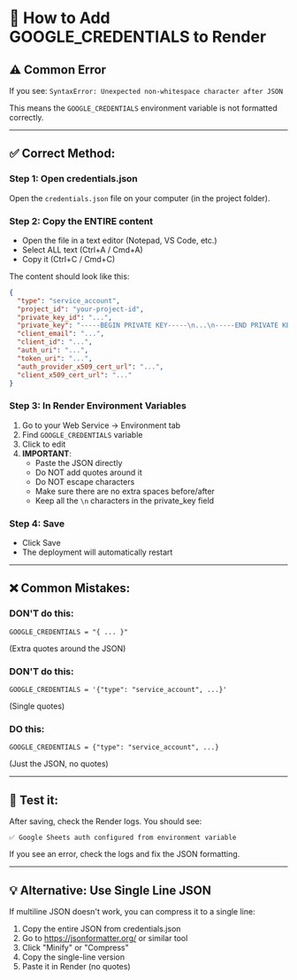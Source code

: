 # 🔐 How to Add GOOGLE_CREDENTIALS to Render

## ⚠️ Common Error
If you see: `SyntaxError: Unexpected non-whitespace character after JSON`

This means the `GOOGLE_CREDENTIALS` environment variable is not formatted correctly.

---

## ✅ Correct Method:

### Step 1: Open credentials.json
Open the `credentials.json` file on your computer (in the project folder).

### Step 2: Copy the ENTIRE content
- Open the file in a text editor (Notepad, VS Code, etc.)
- Select ALL text (Ctrl+A / Cmd+A)
- Copy it (Ctrl+C / Cmd+C)

The content should look like this:
```json
{
  "type": "service_account",
  "project_id": "your-project-id",
  "private_key_id": "...",
  "private_key": "-----BEGIN PRIVATE KEY-----\n...\n-----END PRIVATE KEY-----\n",
  "client_email": "...",
  "client_id": "...",
  "auth_uri": "...",
  "token_uri": "...",
  "auth_provider_x509_cert_url": "...",
  "client_x509_cert_url": "..."
}
```

### Step 3: In Render Environment Variables
1. Go to your Web Service → Environment tab
2. Find `GOOGLE_CREDENTIALS` variable
3. Click to edit
4. **IMPORTANT**: 
   - Paste the JSON directly
   - Do NOT add quotes around it
   - Do NOT escape characters
   - Make sure there are no extra spaces before/after
   - Keep all the `\n` characters in the private_key field

### Step 4: Save
- Click Save
- The deployment will automatically restart

---

## ❌ Common Mistakes:

### DON'T do this:
```
GOOGLE_CREDENTIALS = "{ ... }"
```
(Extra quotes around the JSON)

### DON'T do this:
```
GOOGLE_CREDENTIALS = '{"type": "service_account", ...}'
```
(Single quotes)

### DO this:
```
GOOGLE_CREDENTIALS = {"type": "service_account", ...}
```
(Just the JSON, no quotes)

---

## 🧪 Test it:
After saving, check the Render logs. You should see:
```
✅ Google Sheets auth configured from environment variable
```

If you see an error, check the logs and fix the JSON formatting.

---

## 💡 Alternative: Use Single Line JSON

If multiline JSON doesn't work, you can compress it to a single line:

1. Copy the entire JSON from credentials.json
2. Go to https://jsonformatter.org/ or similar tool
3. Click "Minify" or "Compress"
4. Copy the single-line version
5. Paste it in Render (no quotes)

